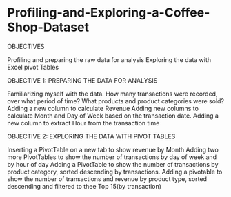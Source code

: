 # Profiling-and-Exploring-a-Coffee-Shop-Dataset
OBJECTIVES

Profiling and preparing the raw data for analysis
Exploring the data with Excel pivot Tables


OBJECTIVE 1: PREPARING THE DATA FOR ANALYSIS

Familiarizing myself with the data. How many transactions were recorded, over what period of time? What products and product categories were sold?
Adding a new column to calculate Revenue
Adding new columns to calculate Month and Day of Week based on the transaction date.
Adding a new column to extract Hour from the transaction time

OBJECTIVE 2: EXPLORING THE DATA WITH PIVOT TABLES 

Inserting a PivotTable on a new tab to show revenue by Month
Adding two more PivotTables to show the number of transactions by day of week and by hour of day
Adding a PivotTable to show the number of transactions by product category, sorted descending by transactions.
Adding a pivotable to show the number of transactions and revenue by product type, sorted descending and filtered to thee Top 15(by transaction)
